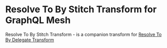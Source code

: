 # Resolve To By Stitch Transform for GraphQL Mesh

Resolve To By Stitch Transform - is a companion transform for [Resolve To By Delegate Transform](https://github.com/dmamontov/graphql-mesh-resolve-to-by-delegate-transform)